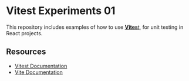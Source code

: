 # Vitest Experiments 01

This repository includes examples of how to use [**Vites**t](https://vitest.dev/), for unit testing in React projects. 

## Resources 
- [Vitest Documentation](https://vitest.dev/)
- [Vite Documentation](https://vite.dev/)
